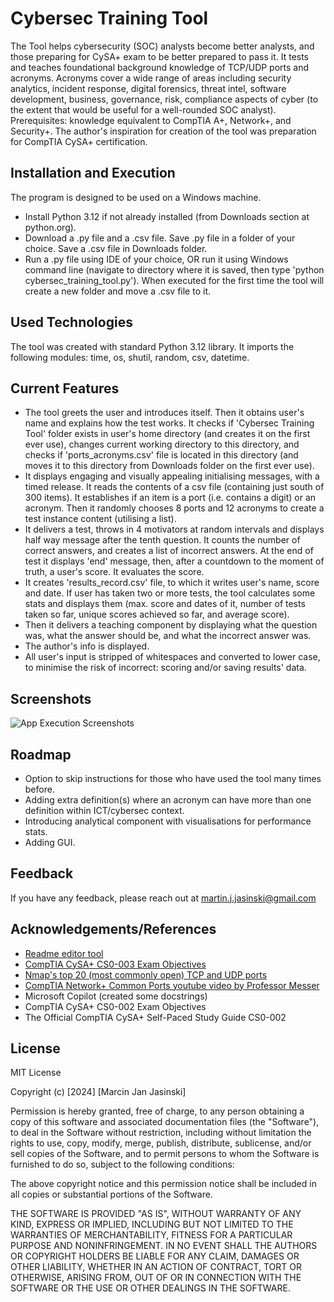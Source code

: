 
# Cybersec Training Tool

The Tool helps cybersecurity (SOC) analysts become better analysts, and those preparing for CySA+ exam to be better prepared to pass it. It tests and teaches foundational background knowledge of TCP/UDP ports and acronyms. Acronyms cover a wide range of areas including security analytics, incident response, digital forensics, threat intel, software development, business, governance, risk, compliance aspects of cyber (to the extent that would be useful for a well-rounded SOC analyst). Prerequisites: knowledge equivalent to CompTIA A+, Network+, and Security+. The author's inspiration for creation of the tool was preparation for CompTIA CySA+ certification.


## Installation and Execution

The program is designed to be used on a Windows machine.

- Install Python 3.12 if not already installed (from Downloads section at python.org).
- Download a .py file and a .csv file. Save .py file in a folder of your choice. Save a .csv file in Downloads folder.
- Run a .py file using IDE of your choice, OR run it using Windows command line (navigate to directory where it is saved, then type 'python cybersec_training_tool.py'). When executed for the first time the tool will create a new folder and move a .csv file to it.
    
## Used Technologies

The tool was created with standard Python 3.12 library. It imports the following modules: time, os, shutil, random, csv, datetime.
## Current Features

- The tool greets the user and introduces itself. Then it obtains user's name and explains how the test works. It checks if 'Cybersec Training Tool' folder exists in user's home directory (and creates it on the first ever use), changes current working directory to this directory, and checks if 'ports_acronyms.csv' file is located in this directory (and moves it to this directory from Downloads folder on the first ever use). 
- It displays engaging and visually appealing initialising messages, with a timed release. It reads the contents of a csv file (containing just south of 300 items). It establishes if an item is a port (i.e. contains a digit) or an acronym. Then it randomly chooses 8 ports and 12 acronyms to create a test instance content (utilising a list). 
- It delivers a test, throws in 4 motivators at random intervals and displays half way message after the tenth question. It counts the number of correct answers, and creates a list of incorrect answers. At the end of test it displays 'end' message, then, after a countdown to the moment of truth, a user's score. It evaluates the score. 
- It creates 'results_record.csv' file, to which it writes user's name, score and date. If user has taken two or more tests, the tool calculates some stats and displays them (max. score and dates of it, number of tests taken so far, unique scores achieved so far, and average score). 
- Then it delivers a teaching component by displaying what the question was, what the answer should be, and what the incorrect answer was.
- The author's info is displayed.
- All user's input is stripped of whitespaces and converted to lower case, to minimise the risk of incorrect: scoring and/or saving results' data.
## Screenshots

![App Execution Screenshots](https://docs.google.com/document/d/1Ke58fMFKJCdEJLLhBmQ3ersTo8nwgd0_BUIoioSCwuU/edit?usp=sharing)


## Roadmap

- Option to skip instructions for those who have used the tool many times before.
- Adding extra definition(s) where an acronym can have more than one definition within ICT/cybersec context.
- Introducing analytical component with visualisations for performance stats.
- Adding GUI.


## Feedback

If you have any feedback, please reach out at martin.j.jasinski@gmail.com 


## Acknowledgements/References

 - [Readme editor tool](https://readme.so/editor)
 - [CompTIA CySA+ CS0-003 Exam Objectives](https://www.comptia.org/certifications/cybersecurity-analyst)
 - [Nmap's top  20 (most commonly open) TCP and UDP ports](https://nmap.org/book/port-scanning.html)
  - [CompTIA Network+ Common Ports youtube video by Professor Messer](https://youtu.be/jX1pobYmZdE?si=ZymMcwGSJ4_8gwm1)
 - Microsoft Copilot (created some docstrings)
 - CompTIA CySA+ CS0-002 Exam Objectives
 - The Official CompTIA CySA+ Self-Paced Study Guide CS0-002

## License

MIT License

Copyright (c) [2024] [Marcin Jan Jasinski]

Permission is hereby granted, free of charge, to any person obtaining a copy
of this software and associated documentation files (the "Software"), to deal
in the Software without restriction, including without limitation the rights
to use, copy, modify, merge, publish, distribute, sublicense, and/or sell
copies of the Software, and to permit persons to whom the Software is
furnished to do so, subject to the following conditions:

The above copyright notice and this permission notice shall be included in all
copies or substantial portions of the Software.

THE SOFTWARE IS PROVIDED "AS IS", WITHOUT WARRANTY OF ANY KIND, EXPRESS OR
IMPLIED, INCLUDING BUT NOT LIMITED TO THE WARRANTIES OF MERCHANTABILITY,
FITNESS FOR A PARTICULAR PURPOSE AND NONINFRINGEMENT. IN NO EVENT SHALL THE
AUTHORS OR COPYRIGHT HOLDERS BE LIABLE FOR ANY CLAIM, DAMAGES OR OTHER
LIABILITY, WHETHER IN AN ACTION OF CONTRACT, TORT OR OTHERWISE, ARISING FROM,
OUT OF OR IN CONNECTION WITH THE SOFTWARE OR THE USE OR OTHER DEALINGS IN THE
SOFTWARE.

